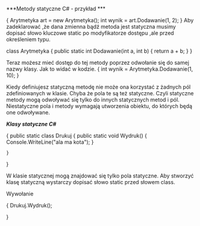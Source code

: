 ﻿***Metody statyczne C# - przykład ***

{
    Arytmetyka art = new Arytmetyka();
    int wynik = art.Dodawanie(1, 2);
}
Aby zadeklarować ,że dana zmienna bądź metoda jest statyczna musimy dopisać słowo kluczowe static po modyfikatorze dostępu ,ale przed określeniem typu.


class Arytmetyka 
{
    public static int Dodawanie(int a, int b)
    {
        return a + b;
    }
}  

Teraz możesz mieć dostęp do tej metody poprzez odwołanie się do samej nazwy klasy. Jak to widać w kodzie.
{
    int wynik = Arytmetyka.Dodawanie(1, 10);
}

Kiedy definiujesz statyczną metodę nie może ona korzystać z żadnych pól zdefiniowanych w klasie. Chyba że pola te są też statyczne. Czyli statyczne metody mogą odwoływać się tylko do innych statycznych metod i pól. Niestatyczne pola i metody wymagają utworzenia obiektu, do których będą one odwoływane.

***Klasy statyczne C#***

{
    public  static class Drukuj
    {
        public static void Wydruk()
        {
            Console.WriteLine("ala ma kota");
        }
        
    }
}


W klasie statycznej mogą znajdować się tylko pola statyczne. Aby stworzyć klasę statyczną wystarczy dopisać słowo static przed słowem class.

Wywołanie

{
    Drukuj.Wydruk();

}
